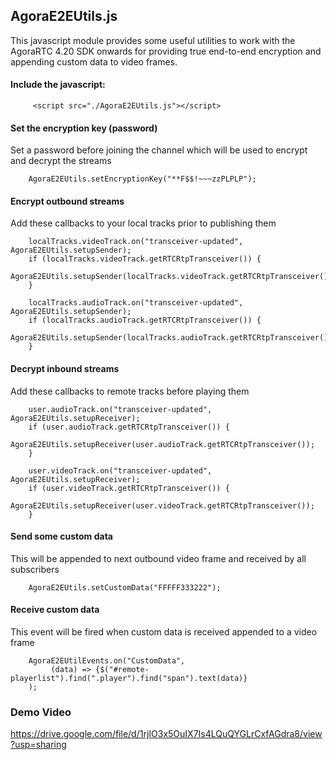 
## AgoraE2EUtils.js
This javascript module provides some useful utilities to work with the AgoraRTC 4.20 SDK onwards for providing true end-to-end encryption and appending custom data to video frames.


#### Include the javascript:

         <script src="./AgoraE2EUtils.js"></script>       

#### Set the encryption key (password)  
Set a password before joining the channel which will be used to encrypt and decrypt the streams

        AgoraE2EUtils.setEncryptionKey("**F$$!~~~zzPLPLP");                       

#### Encrypt outbound streams 
Add these callbacks to your local tracks prior to publishing them     

        localTracks.videoTrack.on("transceiver-updated", AgoraE2EUtils.setupSender);         
        if (localTracks.videoTrack.getRTCRtpTransceiver()) {    
            AgoraE2EUtils.setupSender(localTracks.videoTrack.getRTCRtpTransceiver());     
        }    
        
        localTracks.audioTrack.on("transceiver-updated", AgoraE2EUtils.setupSender);           
        if (localTracks.audioTrack.getRTCRtpTransceiver()) {     
            AgoraE2EUtils.setupSender(localTracks.audioTrack.getRTCRtpTransceiver());      
        }      
 
#### Decrypt inbound streams 
Add these callbacks to remote tracks before playing them      

        user.audioTrack.on("transceiver-updated", AgoraE2EUtils.setupReceiver);    
        if (user.audioTrack.getRTCRtpTransceiver()) {      
                AgoraE2EUtils.setupReceiver(user.audioTrack.getRTCRtpTransceiver());      
        }      

        user.videoTrack.on("transceiver-updated", AgoraE2EUtils.setupReceiver);
        if (user.videoTrack.getRTCRtpTransceiver()) {
        AgoraE2EUtils.setupReceiver(user.videoTrack.getRTCRtpTransceiver());
        }        

#### Send some custom data  
This will be appended to next outbound video frame and received by all subscribers

        AgoraE2EUtils.setCustomData("FFFFF333222");     


#### Receive custom data  
This event will be fired when custom data is received appended to a video frame    

        AgoraE2EUtilEvents.on("CustomData",         
             (data) => {$("#remote-playerlist").find(".player").find("span").text(data)}    
        );       
     
     
### Demo Video    
https://drive.google.com/file/d/1rjIO3x5OuIX7Is4LQuQYGLrCxfAGdra8/view?usp=sharing



